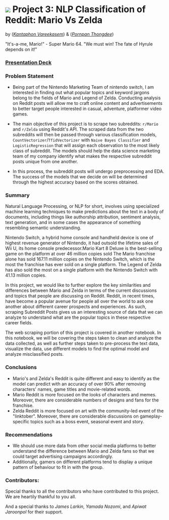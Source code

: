 # ![](https://ga-dash.s3.amazonaws.com/production/assets/logo-9f88ae6c9c3871690e33280fcf557f33.png) Project 3: NLP Classification of Reddit: Mario Vs Zelda

by ([*Kantaphon Vareekasem*](https://github.com/Tatadektep)) & ([*Pornpan Thongdee*](https://github.com/Tatadektep))

"It's-a-me, Mario!" - Super Mario 64.
"We must win! The fate of Hyrule depends on it!"

### [Presentation Deck](https://docs.google.com/presentation/d/1eM9roDkzjL45zVwXfc0ELQt3S4eltEgoB1IsOxTccRc/)


### Problem Statement
- Being part of the Nintendo Marketing Team of nintendo switch, I am interested in finding out what popular topics and keyword jargons belong to the fields of Mario and Legend of Zelda. Conducting analysis on Reddit posts will allow me to craft online content and advertisements to better target people interested in casual, adventure, platformer video games.

- The main objective of this project is to scrape two subreddits: `r/Mario` and `r/Zelda` using Reddit's API. The scraped data from the two subreddits will then be passed through various classification models, `CountVectorizer`/`TfidVectorizer` with `Naive Bayes Classifier` and `LogisticRegression` that will assign each observation to the most likely class of subreddit. The models should help the data science marketing team of my company identify what makes the respective subreddit posts unique from one another.

- In this process, the subreddit posts will undergo preprocessing and EDA. The success of the models that we decide on will be determined through the highest accuracy based on the scores obtained.

### Summary 

Natural Language Processing, or NLP for short, involves using specialized machine learning techniques to make predictions about the text in a body of documents, including things like authorship attribution, sentiment analysis, text generation, and in some cases the appearance of something resembling semantic understanding.

Nintendo Switch, a hybrid home console and handheld device is one of highest revenue generator of Nintendo, it had outsold the lifetime sales of Wii U, its home console predecessor.Mario Kart 8 Deluxe is the best-selling game on the platform at over 46 million copies sold The Mario franchise alone has sold 167.11 million copies on the Nintendo Switch, which is the most the franchise has ever sold on a single platform. The Legend of Zelda has also sold the most on a single platform with the Nintendo Switch with 41.13 million copies. 

In this project, we would like to further explore the key similarities and differences between Mario and Zelda in terms of the current discussions and topics that people are discussing on Reddit. Reddit, in recent times, have become a popular avenue for people all over the world to ask one another about different career prospects and experiences. As such, scraping Subreddit Posts gives us an interesting source of data that we can analyze to understand what are the popular topics in these respective career fields.

The web scraping portion of this project is covered in another notebook. In this notebook, we will be covering the steps taken to clean and analyze the data collected, as well as further steps taken to pre-process the text data, visualize the data, use different models to find the optimal model and analyze misclassified posts.

### **Conclusions**
- Mario's and Zelda's Reddit is quite different and easy to identify as the model can predict with an accuracy of over 90% after removing characters' names, game titles and movie-related words.
- Mario Reddit is more focused on the looks of characters and memes. Moreover, there are considerable numbers of designs and fans for the franchise.
- Zelda Reddit is more focused on art with the community-led event of the "linktober". Moreover, there are considerable discussions on gameplay-specific topics such as a boss event, seasonal event and story.

### **Recommendations**
- We should use more data from other social media platforms to better understand the difference between Mario and Zelda fans so that we could target advertising campaigns accordingly. 
- Additionally, gamers on different platforms tend to display a unique pattern of behaviour to fit in with the group.

### Contributors:
Special thanks to all the contributors who have contributed to this project. We are heartily thankful to you all.

And a special thanks to *James Larkin*, *Yamada Nozomi*, and *Apiwat Jaroonpol* for their support.
